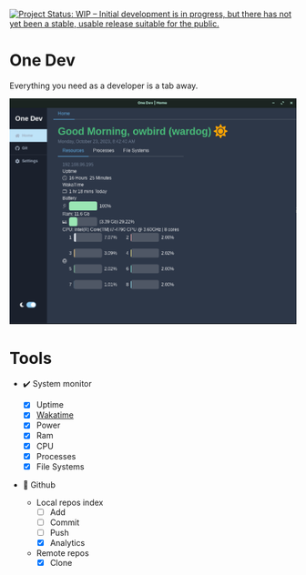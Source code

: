 [![Project Status: WIP – Initial development is in progress, but there has not yet been a stable, usable release suitable for the public.](https://www.repostatus.org/badges/latest/wip.svg)](https://www.repostatus.org/#wip)

# One Dev

Everything you need as a developer is a tab away.

![ss](assets/ss.png)

# Tools

- :heavy_check_mark: System monitor

  - [x] Uptime
  - [x] [Wakatime](https://wakatime.com)
  - [x] Power
  - [x] Ram
  - [x] CPU
  - [x] Processes
  - [x] File Systems

- :construction: Github

  - Local repos index
    - [ ] Add
    - [ ] Commit
    - [ ] Push
    - [x] Analytics
  - Remote repos
    - [x] Clone
